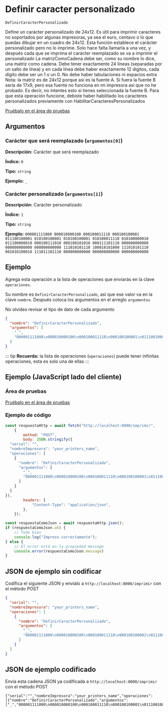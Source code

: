 # Definir caracter personalizado

`DefinirCaracterPersonalizado`

Define un carácter personalizado de 24x12. Es útil para imprimir caracteres no soportados por algunas impresoras, ya sea el euro, centavo o lo que puedas dibujar en un cuadro de 24x12. Esta función establece el carácter personalizado pero no lo imprime. Solo hace falta llamarla a una vez, y después cada que se imprima el carácter reemplazado se va a imprimir el personalizado La matrizComoCadena debe ser, como su nombre lo dice, una matriz como cadena. Debe tener exactamente 24 líneas (separadas por un salto de línea) y en cada línea debe haber exactamente 12 dígitos, cada dígito debe ser un 1 o un 0. No debe haber tabulaciones ni espacios extra  Nota: la matriz es de 24x12 porque así es la fuente A. Si fuera la fuente B sería de 17x9, pero esa fuente no funciona en mi impresora así que no he probado. Es decir, no intentes esto si tienes seleccionada la fuente B. Para que esta operación funcione, debiste haber habilitado los caracteres personalizados previamente con HabilitarCaracteresPersonalizados




[Pruébalo en el área de pruebas](../playground.md?operacion=DefinirCaracterPersonalizado)

## Argumentos
### Carácter que será reemplazado (`argumentos[0]`)



**Descripción:** Carácter que será reemplazado

**Índice:** `0`

**Tipo:** `string`

**Ejemplo:** `_`

### Carácter personalizado (`argumentos[1]`)



**Descripción:** Carácter personalizado

**Índice:** `1`

**Tipo:** `string`

**Ejemplo:** `000001111000
000010000100
000100011110
000100100001
011100100001
010100100001
010100100001
010100011110
010100000010
011100000010
000100111010
000100101010
000111101110
000000000000
000000000000
000000000000
111010101110
100010101000
111010101110
001010100010
111011101110
000000000000
000000000000
000000000000`

## Ejemplo

Agrega esta operación a la lista de operaciones que enviarás en la clave `operaciones`.

Su nombre es `DefinirCaracterPersonalizado`, así que ese valor va en la clave `nombre`. Después coloca los argumentos en el arreglo `argumentos`

No olvides revisar el tipo de dato de cada argumento


```json
{
  "nombre": "DefinirCaracterPersonalizado",
  "argumentos": [
    "_",
    "000001111000\n000010000100\n000100011110\n000100100001\n011100100001\n010100100001\n010100100001\n010100011110\n010100000010\n011100000010\n000100111010\n000100101010\n000111101110\n000000000000\n000000000000\n000000000000\n111010101110\n100010101000\n111010101110\n001010100010\n111011101110\n000000000000\n000000000000\n000000000000"
  ]
}
```



::: tip
**Recuerda:** la lista de operaciones (`operaciones`) puede tener infinitas operaciones, esta es solo una de ellas
:::

## Ejemplo (JavaScript lado del cliente)

### Área de pruebas
[Pruébalo en el área de pruebas](../playground.md?operacion=DefinirCaracterPersonalizado)
<Playground nombreOperacion="DefinirCaracterPersonalizado" :ocultarOperacionesDisponibles="true"/>

### Ejemplo de código
```js
const respuestaHttp = await fetch("http://localhost:8000/imprimir",
    {
        method: "POST",
        body: JSON.stringify({
  "serial": "",
  "nombreImpresora": "your_printers_name",
  "operaciones": [
    {
      "nombre": "DefinirCaracterPersonalizado",
      "argumentos": [
        "_",
        "000001111000\n000010000100\n000100011110\n000100100001\n011100100001\n010100100001\n010100100001\n010100011110\n010100000010\n011100000010\n000100111010\n000100101010\n000111101110\n000000000000\n000000000000\n000000000000\n111010101110\n100010101000\n111010101110\n001010100010\n111011101110\n000000000000\n000000000000\n000000000000"
      ]
    }
  ]
}),
        headers: {
            "Content-Type": "application/json",
        },
    });

const respuestaComoJson = await respuestaHttp.json();
if (respuestaComoJson.ok) {
    // Todo bien
    console.log("Impreso correctamente");
} else {
    // El error está en la propiedad message
    console.error(respuestaComoJson.message)
}
```

## JSON de ejemplo sin codificar

Codifica el siguiente JSON y envíalo a `http://localhost:8000/imprimir` con el método POST

```json
{
  "serial": "",
  "nombreImpresora": "your_printers_name",
  "operaciones": [
    {
      "nombre": "DefinirCaracterPersonalizado",
      "argumentos": [
        "_",
        "000001111000\n000010000100\n000100011110\n000100100001\n011100100001\n010100100001\n010100100001\n010100011110\n010100000010\n011100000010\n000100111010\n000100101010\n000111101110\n000000000000\n000000000000\n000000000000\n111010101110\n100010101000\n111010101110\n001010100010\n111011101110\n000000000000\n000000000000\n000000000000"
      ]
    }
  ]
}
```

## JSON de ejemplo codificado

Envía esta cadena JSON ya codificada a `http://localhost:8000/imprimir` con el método POST

```
{"serial":"","nombreImpresora":"your_printers_name","operaciones":[{"nombre":"DefinirCaracterPersonalizado","argumentos":["_","000001111000\n000010000100\n000100011110\n000100100001\n011100100001\n010100100001\n010100100001\n010100011110\n010100000010\n011100000010\n000100111010\n000100101010\n000111101110\n000000000000\n000000000000\n000000000000\n111010101110\n100010101000\n111010101110\n001010100010\n111011101110\n000000000000\n000000000000\n000000000000"]}]}
```

